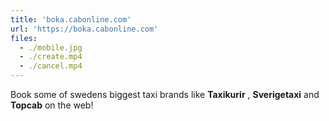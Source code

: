 ```yaml
---
title: 'boka.cabonline.com'
url: 'https://boka.cabonline.com'
files:
  - ./mobile.jpg
  - ./create.mp4
  - ./cancel.mp4
---
```


Book some of swedens biggest taxi brands like **Taxikurir** , **Sverigetaxi** and **Topcab** on the web!
